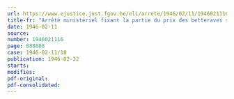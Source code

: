 ```yaml
---
url: https://www.ejustice.just.fgov.be/eli/arrete/1946/02/11/1946021116/justel
title-fr: "Arrêté ministériel fixant la partie du prix des betteraves sucrières couverte par un subside de l'Etat et payable aux fabricants de sucre et de sirop en application du 1. de l'article 1er de l'arrêté-loi du 26 janvier 1946, relatif au paiement des subventions entrant dans le cadre de la politique d'intervention en matière de ravitaillement du pays"
date: 1946-02-11
source:
number: 1946021116
page: 888888
case: 1946-02-11/18
publication: 1946-02-22
starts:
modifies:
pdf-original:
pdf-consolidated:
---
```


